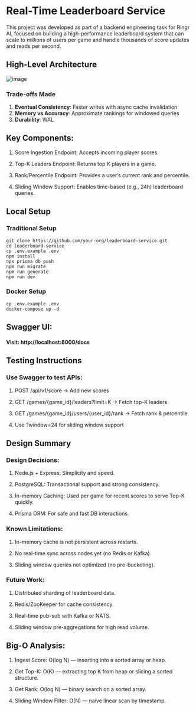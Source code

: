 # Real-Time Leaderboard Service

This project was developed as part of a backend engineering task for Ringr AI, focused on building a high-performance leaderboard system that can scale to millions of users per game and handle thousands of score updates and reads per second.

## High-Level Architecture

![image](https://github.com/user-attachments/assets/28b8b4fd-fdd4-4020-9ef5-82d46656a44b)

### Trade-offs Made
1. **Eventual Consistency**: Faster writes with async cache invalidation
2. **Memory vs Accuracy**: Approximate rankings for windowed queries
3. **Durability**: WAL

## Key Components:

1. Score Ingestion Endpoint: Accepts incoming player scores.

2. Top-K Leaders Endpoint: Returns top K players in a game.

3. Rank/Percentile Endpoint: Provides a user’s current rank and percentile.

4. Sliding Window Support: Enables time-based (e.g., 24h) leaderboard queries.


## Local Setup
### Traditional Setup
```
git clone https://github.com/your-org/leaderboard-service.git
cd leaderboard-service
cp .env.example .env
npm install
npx prisma db push
npm run migrate
npm run generate
npm run dev
```

### Docker Setup
```
cp .env.example .env
docker-compose up -d
```

## Swagger UI:
#### Visit: http://localhost:8000/docs

## Testing Instructions

### Use Swagger to test APIs:

1. POST /api/v1/score → Add new scores

2. GET /games/{game_id}/leaders?limit=K → Fetch top-K leaders

3. GET /games/{game_id}/users/{user_id}/rank → Fetch rank & percentile

4. Use ?window=24 for sliding window support

## Design Summary

### Design Decisions:

1. Node.js + Express: Simplicity and speed.

2. PostgreSQL: Transactional support and strong consistency.

3. In-memory Caching: Used per game for recent scores to serve Top-K quickly.

4. Prisma ORM: For safe and fast DB interactions.

### Known Limitations:

1. In-memory cache is not persistent across restarts.

2. No real-time sync across nodes yet (no Redis or Kafka).

3. Sliding window queries not optimized (no pre-bucketing).

### Future Work:

1. Distributed sharding of leaderboard data.

2. Redis/ZooKeeper for cache consistency.

3. Real-time pub-sub with Kafka or NATS.

4. Sliding window pre-aggregations for high read volume.

## Big-O Analysis:
1. Ingest Score: O(log N) — inserting into a sorted array or heap.

2. Get Top-K: O(K) — extracting top K from heap or slicing a sorted structure.

3. Get Rank: O(log N) — binary search on a sorted array.

4. Sliding Window Filter: O(N) — naive linear scan by timestamp.
